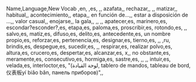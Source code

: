 ﻿Name,Language,New Vocab
,en,
,es,
,,
azafata,,
rechazar,,
,,
matizar,,
habitual,,
acontecimiento,,
etapa,,
en función de…,,
estar a disposición de …,,
valor casual,,
enojarse,,
la gala,,
,,
,,
apatecer,es,
marinero,es,
escondar?esconder?,es,
etapa,es,
paloma,es,
proscribir,es,
rotondo,es,
,,
salvo,es,
matiz,es,
difuso,es,
delito,es,
antecedente,es,
un nombre propio,es,
reforzar,es,
pertenencia,es,
designar,es,
tierno,es,
,,
,ru,
brindis,es,
despegue,es,
sucedir,es,
,,
respirar,es,
realizar polvo,es,
altura,es,
crucero,es,
despertar,es,
alcanzar,es,
x,,
no obstante,es,
meramente,es,
consecutivo,es,
hormiga,es,
sastre,es,
,,
,,
intuir,es,
velada,es,
interloctor,es,
"(لوحة القيادة, tablero de mandos, tableau de bord, 仪表板yí biǎo bǎn, панель приборов)",,